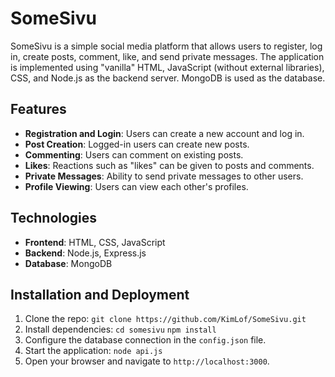 # SomeSivu

SomeSivu is a simple social media platform that allows users to register, log in, create posts, comment, like, and send private messages. The application is implemented using "vanilla" HTML, JavaScript (without external libraries), CSS, and Node.js as the backend server. MongoDB is used as the database.

## Features

- **Registration and Login**: Users can create a new account and log in.
- **Post Creation**: Logged-in users can create new posts.
- **Commenting**: Users can comment on existing posts.
- **Likes**: Reactions such as "likes" can be given to posts and comments.
- **Private Messages**: Ability to send private messages to other users.
- **Profile Viewing**: Users can view each other's profiles.

## Technologies

- **Frontend**: HTML, CSS, JavaScript
- **Backend**: Node.js, Express.js
- **Database**: MongoDB

## Installation and Deployment

1. Clone the repo: `git clone https://github.com/KimLof/SomeSivu.git`
2. Install dependencies: `cd somesivu` `npm install`
3. Configure the database connection in the `config.json` file.
4. Start the application: `node api.js`
5. Open your browser and navigate to `http://localhost:3000`.

